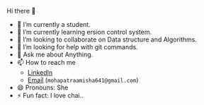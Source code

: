  Hi there 👋

- 🔭 I’m currently a student.
- 🌱 I’m currently learning ersion control system.
- 👯 I’m looking to collaborate on Data structure and Algorithms.
- 🤔 I’m looking for help with git commands.
- 💬 Ask me about Anything.
- 📫 How to reach me
   - [LinkedIn](https://www.linkedin.com/in/amisha-mohapatra-7033911b4/)
   - [Email](mailto:mohapatraamisha641@gmail.com) (`mohapatraamisha641@gmail.com`)
- 😄 Pronouns: She
- ⚡ Fun fact: I love chai..
